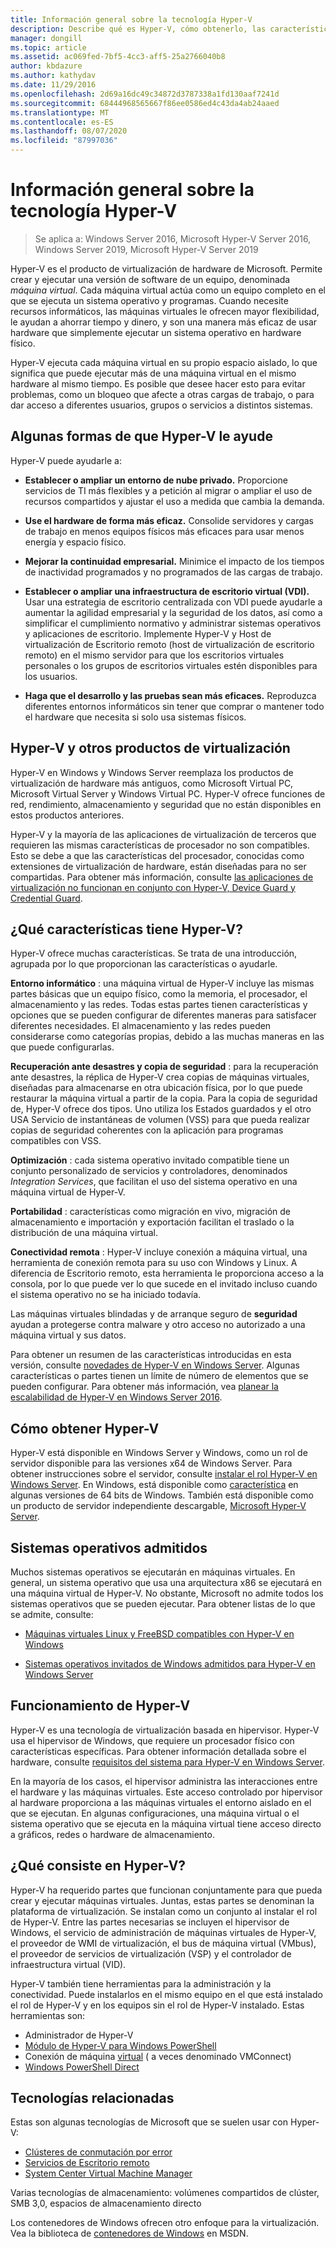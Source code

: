 ```yaml
---
title: Información general sobre la tecnología Hyper-V
description: Describe qué es Hyper-V, cómo obtenerlo, las características clave y los usos comunes.
manager: dongill
ms.topic: article
ms.assetid: ac069fed-7bf5-4cc3-aff5-25a2766040b8
author: kbdazure
ms.author: kathydav
ms.date: 11/29/2016
ms.openlocfilehash: 2d69a16dc49c34872d3787338a1fd130aaf7241d
ms.sourcegitcommit: 68444968565667f86ee0586ed4c43da4ab24aaed
ms.translationtype: MT
ms.contentlocale: es-ES
ms.lasthandoff: 08/07/2020
ms.locfileid: "87997036"
---
```

# <a name="hyper-v-technology-overview"></a>Información general sobre la tecnología Hyper-V

>Se aplica a: Windows Server 2016, Microsoft Hyper-V Server 2016, Windows Server 2019, Microsoft Hyper-V Server 2019

Hyper-V es el producto de virtualización de hardware de Microsoft. Permite crear y ejecutar una versión de software de un equipo, denominada *máquina virtual*. Cada máquina virtual actúa como un equipo completo en el que se ejecuta un sistema operativo y programas. Cuando necesite recursos informáticos, las máquinas virtuales le ofrecen mayor flexibilidad, le ayudan a ahorrar tiempo y dinero, y son una manera más eficaz de usar hardware que simplemente ejecutar un sistema operativo en hardware físico.

Hyper-V ejecuta cada máquina virtual en su propio espacio aislado, lo que significa que puede ejecutar más de una máquina virtual en el mismo hardware al mismo tiempo. Es posible que desee hacer esto para evitar problemas, como un bloqueo que afecte a otras cargas de trabajo, o para dar acceso a diferentes usuarios, grupos o servicios a distintos sistemas.

## <a name="some-ways-hyper-v-can-help-you"></a>Algunas formas de que Hyper-V le ayude

Hyper-V puede ayudarle a:

- **Establecer o ampliar un entorno de nube privado.** Proporcione servicios de TI más flexibles y a petición al migrar o ampliar el uso de recursos compartidos y ajustar el uso a medida que cambia la demanda.

- **Use el hardware de forma más eficaz.** Consolide servidores y cargas de trabajo en menos equipos físicos más eficaces para usar menos energía y espacio físico.

- **Mejorar la continuidad empresarial.** Minimice el impacto de los tiempos de inactividad programados y no programados de las cargas de trabajo.

- **Establecer o ampliar una infraestructura de escritorio virtual (VDI).** Usar una estrategia de escritorio centralizada con VDI puede ayudarle a aumentar la agilidad empresarial y la seguridad de los datos, así como a simplificar el cumplimiento normativo y administrar sistemas operativos y aplicaciones de escritorio. Implemente Hyper-V y Host de virtualización de Escritorio remoto (host de virtualización de escritorio remoto) en el mismo servidor para que los escritorios virtuales personales o los grupos de escritorios virtuales estén disponibles para los usuarios.

- **Haga que el desarrollo y las pruebas sean más eficaces.** Reproduzca diferentes entornos informáticos sin tener que comprar o mantener todo el hardware que necesita si solo usa sistemas físicos.

## <a name="hyper-v-and-other-virtualization-products"></a>Hyper-V y otros productos de virtualización

Hyper-V en Windows y Windows Server reemplaza los productos de virtualización de hardware más antiguos, como Microsoft Virtual PC, Microsoft Virtual Server y Windows Virtual PC. Hyper-V ofrece funciones de red, rendimiento, almacenamiento y seguridad que no están disponibles en estos productos anteriores.

Hyper-V y la mayoría de las aplicaciones de virtualización de terceros que requieren las mismas características de procesador no son compatibles. Esto se debe a que las características del procesador, conocidas como extensiones de virtualización de hardware, están diseñadas para no ser compartidas. Para obtener más información, consulte [las aplicaciones de virtualización no funcionan en conjunto con Hyper-V, Device Guard y Credential Guard](https://support.microsoft.com/kb/3204980).

## <a name="what-features-does-hyper-v-have"></a>¿Qué características tiene Hyper-V?

Hyper-V ofrece muchas características. Se trata de una introducción, agrupada por lo que proporcionan las características o ayudarle.

**Entorno informático** : una máquina virtual de Hyper-V incluye las mismas partes básicas que un equipo físico, como la memoria, el procesador, el almacenamiento y las redes. Todas estas partes tienen características y opciones que se pueden configurar de diferentes maneras para satisfacer diferentes necesidades. El almacenamiento y las redes pueden considerarse como categorías propias, debido a las muchas maneras en las que puede configurarlas.

**Recuperación ante desastres y copia de seguridad** : para la recuperación ante desastres, la réplica de Hyper-V crea copias de máquinas virtuales, diseñadas para almacenarse en otra ubicación física, por lo que puede restaurar la máquina virtual a partir de la copia. Para la copia de seguridad de, Hyper-V ofrece dos tipos. Uno utiliza los Estados guardados y el otro USA Servicio de instantáneas de volumen (VSS) para que pueda realizar copias de seguridad coherentes con la aplicación para programas compatibles con VSS.

**Optimización** : cada sistema operativo invitado compatible tiene un conjunto personalizado de servicios y controladores, denominados *Integration Services*, que facilitan el uso del sistema operativo en una máquina virtual de Hyper-V.

**Portabilidad** : características como migración en vivo, migración de almacenamiento e importación y exportación facilitan el traslado o la distribución de una máquina virtual.

**Conectividad remota** : Hyper-V incluye conexión a máquina virtual, una herramienta de conexión remota para su uso con Windows y Linux. A diferencia de Escritorio remoto, esta herramienta le proporciona acceso a la consola, por lo que puede ver lo que sucede en el invitado incluso cuando el sistema operativo no se ha iniciado todavía.

Las máquinas virtuales blindadas y de arranque seguro de **seguridad** ayudan a protegerse contra malware y otro acceso no autorizado a una máquina virtual y sus datos.

Para obtener un resumen de las características introducidas en esta versión, consulte [novedades de Hyper-V en Windows Server](What-s-new-in-Hyper-V-on-Windows.md). Algunas características o partes tienen un límite de número de elementos que se pueden configurar. Para obtener más información, vea [planear la escalabilidad de Hyper-V en Windows Server 2016](./plan/plan-hyper-v-scalability-in-windows-server.md).

## <a name="how-to-get-hyper-v"></a>Cómo obtener Hyper-V

Hyper-V está disponible en Windows Server y Windows, como un rol de servidor disponible para las versiones x64 de Windows Server. Para obtener instrucciones sobre el servidor, consulte [instalar el rol Hyper-V en Windows Server](get-started/Install-the-Hyper-V-role-on-Windows-Server.md). En Windows, está disponible como [característica](/virtualization/hyper-v-on-windows/index) en algunas versiones de 64 bits de Windows. También está disponible como un producto de servidor independiente descargable, [Microsoft Hyper-V Server](https://www.microsoft.com/evalcenter/evaluate-hyper-v-server-2019).

## <a name="supported-operating-systems"></a>Sistemas operativos admitidos

Muchos sistemas operativos se ejecutarán en máquinas virtuales. En general, un sistema operativo que usa una arquitectura x86 se ejecutará en una máquina virtual de Hyper-V. No obstante, Microsoft no admite todos los sistemas operativos que se pueden ejecutar. Para obtener listas de lo que se admite, consulte:

- [Máquinas virtuales Linux y FreeBSD compatibles con Hyper-V en Windows](Supported-Linux-and-FreeBSD-virtual-machines-for-Hyper-V-on-Windows.md)

- [Sistemas operativos invitados de Windows admitidos para Hyper-V en Windows Server](Supported-Windows-guest-operating-systems-for-Hyper-V-on-Windows.md)

## <a name="how-hyper-v-works"></a>Funcionamiento de Hyper-V

Hyper-V es una tecnología de virtualización basada en hipervisor. Hyper-V usa el hipervisor de Windows, que requiere un procesador físico con características específicas. Para obtener información detallada sobre el hardware, consulte [requisitos del sistema para Hyper-V en Windows Server](System-requirements-for-Hyper-V-on-Windows.md).

En la mayoría de los casos, el hipervisor administra las interacciones entre el hardware y las máquinas virtuales. Este acceso controlado por hipervisor al hardware proporciona a las máquinas virtuales el entorno aislado en el que se ejecutan. En algunas configuraciones, una máquina virtual o el sistema operativo que se ejecuta en la máquina virtual tiene acceso directo a gráficos, redes o hardware de almacenamiento.

## <a name="what-does-hyper-v-consist-of"></a>¿Qué consiste en Hyper-V?

Hyper-V ha requerido partes que funcionan conjuntamente para que pueda crear y ejecutar máquinas virtuales. Juntas, estas partes se denominan la plataforma de virtualización. Se instalan como un conjunto al instalar el rol de Hyper-V. Entre las partes necesarias se incluyen el hipervisor de Windows, el servicio de administración de máquinas virtuales de Hyper-V, el proveedor de WMI de virtualización, el bus de máquina virtual (VMbus), el proveedor de servicios de virtualización (VSP) y el controlador de infraestructura virtual (VID).

Hyper-V también tiene herramientas para la administración y la conectividad. Puede instalarlos en el mismo equipo en el que está instalado el rol de Hyper-V y en los equipos sin el rol de Hyper-V instalado. Estas herramientas son:

- Administrador de Hyper-V
- [Módulo de Hyper-V para Windows PowerShell](/powershell/module/hyper-v/index)
- Conexión de máquina [virtual](./learn-more/hyper-v-virtual-machine-connect.md) \( a veces denominado VMConnect\)
- [Windows PowerShell Direct](manage/Manage-Windows-virtual-machines-with-PowerShell-Direct.md)

## <a name="related-technologies"></a>Tecnologías relacionadas

Estas son algunas tecnologías de Microsoft que se suelen usar con Hyper-V:

- [Clústeres de conmutación por error](../../failover-clustering/whats-new-in-failover-clustering.md)
- [Servicios de Escritorio remoto](../../remote/remote-desktop-services/welcome-to-rds.md)
- [System Center Virtual Machine Manager](/system-center/vmm/overview)

Varias tecnologías de almacenamiento: volúmenes compartidos de clúster, SMB 3,0, espacios de almacenamiento directo

Los contenedores de Windows ofrecen otro enfoque para la virtualización. Vea la biblioteca de [contenedores de Windows](/virtualization/windowscontainers/index) en MSDN.